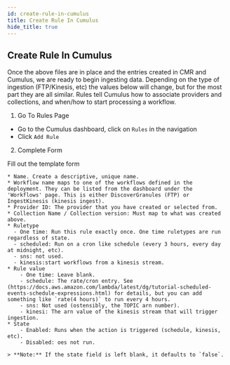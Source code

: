```yaml
---
id: create-rule-in-cumulus
title: Create Rule In Cumulus
hide_title: true
---
```


## Create Rule In Cumulus

Once the above files are in place and the entries created in CMR and Cumulus, we are ready to begin ingesting data. Depending on the type of ingestion (FTP/Kinesis, etc) the values below will change, but for the most part they are all similar. Rules tell Cumulus how to associate providers and collections, and when/how to start processing a workflow.

1. Go To Rules Page

  * Go to the Cumulus dashboard, click on `Rules` in the navigation
  * Click `Add Rule`

2. Complete Form

  Fill out the template form

    * Name. Create a descriptive, unique name.
    * Workflow name maps to one of the workflows defined in the deployment. They can be listed from the dashboard under the 'Workflows' page. This is either DiscoverGranules (FTP) or IngestKinesis (kinesis ingest).
    * Provider ID: The provider that you have created or selected from.
    * Collection Name / Collection version: Must map to what was created above.
    * Ruletype
      - One time: Run this rule exactly once. One time ruletypes are run regardless of state.
      - scheduled: Run on a cron like schedule (every 3 hours, every day at midnight, etc).
      - sns: not used.
      - kinesis:start workflows from a kinesis stream.
    * Rule value
        - One time: Leave blank.
        - schedule: The rate/cron entry. See (https://docs.aws.amazon.com/lambda/latest/dg/tutorial-scheduled-events-schedule-expressions.html) for details, but you can add something like `rate(4 hours)` to run every 4 hours.
        - sns: Not used (ostensibly, the TOPIC arn number).
        - kinesi: The arn value of the kinesis stream that will trigger ingestion.
    * State
        - Enabled: Runs when the action is triggered (schedule, kinesis, etc).
        - Disabled: oes not run.

    > **Note:** If the state field is left blank, it defaults to `false`.
